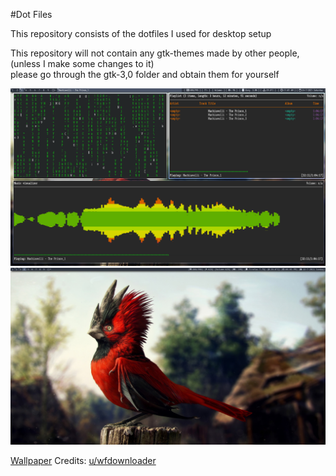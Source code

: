 #Dot Files

This repository consists of the dotfiles I used for desktop setup  

This repository will not contain any gtk-themes made by other people, (unless I make some changes to it)  
please go through the gtk-3,0 folder and obtain them for yourself

![Screenshot with items](./sample_screenshots/screenshot_1.png)
![Screenshot without items](./sample_screenshots/screenshot_1_without_items.png)

[Wallpaper](https://www.reddit.com/r/wallpaper/comments/o41b92/red_spiky_bird_2560_x_1440/) Credits: [u/wfdownloader](https://www.reddit.com/user/wfdownloader/)
